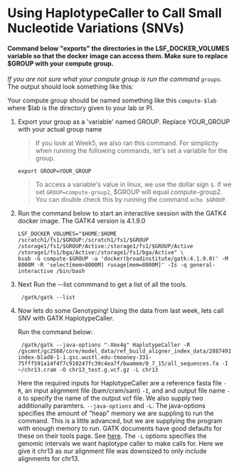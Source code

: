 # Using HaplotypeCaller to Call Small Nucleotide Variations (SNVs)

#### Command below "exports" the directories in the LSF_DOCKER_VOLUMES variable so that the docker image can access them. Make sure to replace $GROUP with your compute group. 
*If you are not sure what your compute group is run the command `groups`.* The output should look something like this:

Your compute group should be named something like this `compute-$lab` where $lab is the directory given to your lab or PI.

1. Export your group as a 'variable' named GROUP. Replace YOUR_GROUP with your actual group name 

    > If you look at Week5, we also ran this command. For simplicity when running the following commands, let's set a variable for the group.

    `export GROUP=YOUR_GROUP`
    
    > To access a variable's value in linux, we use the dollar sign `$`. If we set `GROUP=compute-group2`, $GROUP will equal compute-group2. You can double check this by running the command `echo $GROUP`.
    
2. Run the command below to start an interactive session with the GATK4 docker image. The GATK4 version is 4.1.9.0
    ```
    LSF_DOCKER_VOLUMES="$HOME:$HOME /scratch1/fs1/$GROUP:/scratch1/fs1/$GROUP /storage1/fs1/$GROUP/Active:/storage1/fs1/$GROUP/Active /storage1/fs1/bga/Active:/storage1/fs1/bga/Active" \
    bsub -G compute-$GROUP -a 'docker(broadinstitute/gatk:4.1.9.0)' -M 8000M -R 'select[mem>8000M] rusage[mem=8000M]' -Is -q general-interactive /bin/bash
    ```
2. Next Run the --list commmand to get a list of all the tools.

    ` /gatk/gatk --list`
    
3. Now lets do some Genotyping! Using the data from last week, lets call SNV with GATK HaplotypeCaller.
    
    Run the command below:
    
        /gatk/gatk --java-options "-Xmx4g" HaplotypeCaller -R /gscmnt/gc2560/core/model_data/ref_build_aligner_index_data/2887491634/build21f22873ebe0486c8e6f69c15435aa96/aligner-index-blad8-1-1.gsc.wustl.edu-tmooney-331-75fff591a14f4f7c910247fc39c4ea7f/bwamem/0_7_15/all_sequences.fa -I ~/chr13.cram -O chr13_test.g.vcf.gz -L chr13
    
    Here the required inputs for HaplotypeCaller are a reference fasta file `-R`, an input alignment file (bam/cram/sam) `-I`, and and output file name `-O` to specify the name of the output vcf file. We also supply two additionally paramters. `--java-options` and `-L`. The java-options specifies the amount of "heap" memory we are suppling to run the command. This is a little advanced, but we are supplying the program with enough memory to run. GATK documents have good defaults for these on their tools page. See [here](https://gatk.broadinstitute.org/hc/en-us/categories/360002369672). The `-L` options specifies the genomic intervals we want haplotype caller to make calls for. Here we give it chr13 as our alignment file was downsized to only include alignments for chr13.

    
